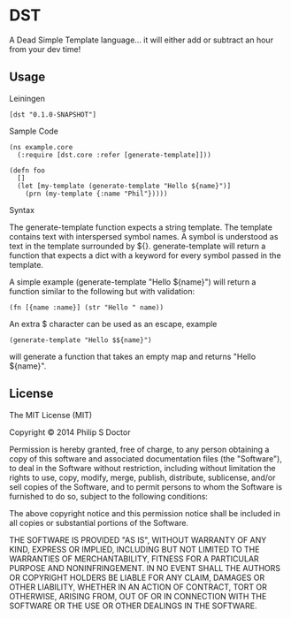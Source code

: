 # DST

A Dead Simple Template language... it will either add or subtract an hour from your dev time!

## Usage

Leiningen 

    [dst "0.1.0-SNAPSHOT"]

Sample Code

    (ns example.core
      (:require [dst.core :refer [generate-template]]))

    (defn foo 
      []  
      (let [my-template (generate-template "Hello ${name}")]
        (prn (my-template {:name "Phil"}))))

Syntax

The generate-template function expects a string template.  The template contains text with interspersed symbol names.  A symbol is understood as text in the template surrounded by ${}.  generate-template will return a function that expects a dict with a keyword for every symbol passed in the template.

A simple example (generate-template "Hello ${name}") will return a function similar to the following but with validation:

    (fn [{name :name}] (str "Hello " name))

An extra $ character can be used as an escape, example 

    (generate-template "Hello $${name}") 

will generate a function that takes an empty map and returns "Hello ${name}". 

## License

The MIT License (MIT)

Copyright © 2014 Philip S Doctor

Permission is hereby granted, free of charge, to any person obtaining a copy
of this software and associated documentation files (the "Software"), to deal
in the Software without restriction, including without limitation the rights
to use, copy, modify, merge, publish, distribute, sublicense, and/or sell
copies of the Software, and to permit persons to whom the Software is
furnished to do so, subject to the following conditions:

The above copyright notice and this permission notice shall be included in all
copies or substantial portions of the Software.

THE SOFTWARE IS PROVIDED "AS IS", WITHOUT WARRANTY OF ANY KIND, EXPRESS OR
IMPLIED, INCLUDING BUT NOT LIMITED TO THE WARRANTIES OF MERCHANTABILITY,
FITNESS FOR A PARTICULAR PURPOSE AND NONINFRINGEMENT. IN NO EVENT SHALL THE
AUTHORS OR COPYRIGHT HOLDERS BE LIABLE FOR ANY CLAIM, DAMAGES OR OTHER
LIABILITY, WHETHER IN AN ACTION OF CONTRACT, TORT OR OTHERWISE, ARISING FROM,
OUT OF OR IN CONNECTION WITH THE SOFTWARE OR THE USE OR OTHER DEALINGS IN THE
SOFTWARE.

